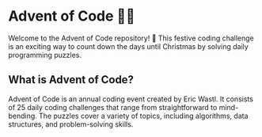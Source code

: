# Advent of Code 🎄🌟

Welcome to the Advent of Code repository! 🚀 This festive coding challenge is an exciting way to count down the days until Christmas by solving daily programming puzzles.

## What is Advent of Code?

Advent of Code is an annual coding event created by Eric Wastl. It consists of 25 daily coding challenges that range from straightforward to mind-bending. The puzzles cover a variety of topics, including algorithms, data structures, and problem-solving skills.
